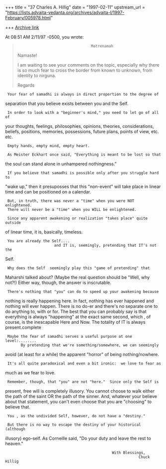 +++
title = "37 Charles A. Hillig"
date = "1997-02-11"
upstream_url = "https://lists.advaita-vedanta.org/archives/advaita-l/1997-February/005978.html"

+++
[Archive link](https://lists.advaita-vedanta.org/archives/advaita-l/1997-February/005978.html)

At 08:51 AM 2/11/97 -0500, you wrote:
>                                      Matrenamah
>Namaste!
>
>I am waiting to see your comments on the topic, especially why there is so
>much fear to cross the border from known to unknown, from identity to
>nirguna.
>
>Regards
>


     Your fear of samadhi is always in direct proportion to the degree of
separation that you believe exists between you and the Self.

     In order to look with a "beginner's mind," you need to let go of all of
your thoughts, feelings, philosophies, opinions, theories, considerations,
beliefs, positions, memories, possessions, future plans,  points of view,
etc. etc.

     Empty hands, empty mind, empty heart.

     As Meister Eckhart once said, "Everything is meant to be lost so that
the soul can stand alone in unhampered nothingness."

     If you believe that samadhi is possible only after you struggle hard to
"wake up," then it presuposses that this "non-event"   will  take  place in
linear time and can be positioned on a calendar.

     But, in truth, there was never a "time" when you were NOT enlightened.
     There will never be a "time" when you WILL be enlightened.

     Since any apparent awakening or realization "takes place" quite outside
of linear time, it is, basically, timeless.

     You are already the Self....
                          and IT is, seemingly, pretending that IT's not the
Self.

     Why does the Self  seemingly play this "game of pretending" that
Maharshi talked about?  (Maybe the real question should be "Well, why not?!)
Either way, though, the answer is inscrutable.

     There's nothing that "you" can do to speed up your awakening because
nothing is really happening here.  In fact, nothing has ever happened and
nothing will ever happen.  There is no do-er and there's no separate one to
do anything to, with or for.   The best that you can probably say is that
everything is always "happening" at the exact same second, which , of
course, is the inescapable Here and Now.  The totality of IT is always
present.complete

     Maybe the fear of samadhi serves a useful purpose at one level:........
           By pretending that we're something/somewhere, we can seemingly
avoid (at least for a while)  the apparent "horror" of being nothing/nowhere.

     It's all quite paradoxical and even a bit ironic:  we love to fear as
much as we fear to love.

     Remember, though, that "you" are not "here."  Since only the Self is
present, free will is completely illusory.  You cannot choose to walk either
the path of the saint OR the path of the sinner.    And, whatever your
believe about that statement, you can't even choose that you are "choosing"
to believe that.

     You , as the undivided Self, however, do not have a "destiny."

     But there is no way to escape the destiny of your historical (although
illusory) ego-self.    As Corneille said, "Do your duty and leave the rest
to heaven."

                                                    With Blessings,
                                                                Chuck Hillig

